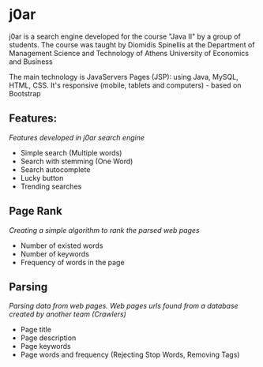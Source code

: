 # j0ar
j0ar is a search engine developed for the course "Java II" by a group of students. The course was taught by Diomidis Spinellis at the Department of Management Science and Technology of Athens University of Economics and Business

The main technology is JavaServers Pages (JSP): using Java, MySQL, HTML, CSS. It's responsive (mobile, tablets and computers) - based on Bootstrap 

## Features:
_Features developed in j0ar search engine_

- Simple search (Multiple words)
- Search with stemming (One Word)
- Search autocomplete
- Lucky button
- Trending searches

## Page Rank
_Creating a simple algorithm to rank the parsed web pages_

- Number of existed words
- Number of keywords
- Frequency of words in the page

## Parsing 
_Parsing data from web pages. Web pages urls found from a database created by another team (Crawlers)_

- Page title
- Page description
- Page keywords
- Page words and frequency (Rejecting Stop Words, Removing Tags)
